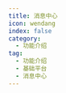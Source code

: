```yaml
---
title: 消息中心
icon: wendang
index: false
category:
  - 功能介绍
tag:
  - 功能介绍
  - 基础平台
  - 消息中心
---
```


<AutoCatalog />
